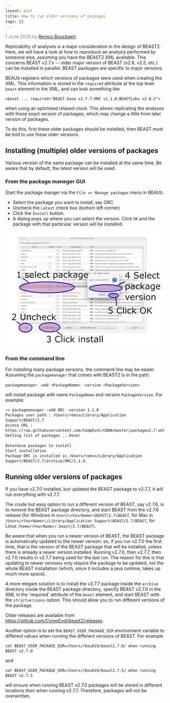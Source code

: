 ```yaml
---
layout: post
title: How to run older versions of packages
tags: []
---
```

<p style="color:gray">1 June 2025 by <a href="mailto:r.bouckaert@auckland.ac.nz">Remco Bouckaert</a></p>

Replicability of analyses is a major consideration in the design of BEAST2.
Here, we will have a look at how to reproduce an analysis performed by someone else, assuming you have the BEAST2 XML available.
This concerns BEAST v2.7.x -- older major version of BEAST (v2.6, v2.5, etc.) can be installed in parallel. 
BEAST packages are specific to major versions.


BEAUti registers which versions of packages were used when creating the XML.
This information is stored in the `required` attribute at the top level `beast` element in the XML, and can look something like

```
<beast ... required="BEAST.base v2.7.7:ORC v1.1.0:BEASTLabs v2.0.2">
```

when using an optimised relaxed clock.
This allows replicating the analyses with these exact version of packages, which may change a little from later version of packages.

To do this, first these older packages should be installed, then BEAST must be told to use these older versions.

## Installing (multiple) older versions of packages

Various version of the same package can be installed at the same time.
Be aware that by default, the latest version will be used.

### From the package maneger GUI

Start the package manger via the `File => Manage packages` menu in BEAUti.
* Select the package you want to install, say ORC.
* Uncheck the `Latest` check box (bottom left corner)
* Click the `Install` button. 
* A dialog pops up where you can select the version. Click `OK` and the package with that particular version will be installed.


![installing packages](/images/usingOldPackages.png)

### From the command line

For installing many package versions, the command line may be easier. Assuming the `packagemanager` that comes with BEAST2 is in the path:

`packagemanager -add <PackageName> -version <PackageVersion>`

will install package with name `PackageName` and version `PackageVersion`.
For example:

```
~> packagemanager -add ORC -version 1.1.0
Packages user path : /Users/remco/Library/Application Support/BEAST/2.7
Access URL : https://raw.githubusercontent.com/CompEvol/CBAN/master/packages2.7.xml
Getting list of packages ...Done!

Determine packages to install
Start installation
Package ORC is installed in /Users/remco/Library/Application Support/BEAST/2.7/archive/ORC/1.1.0.
```

## Running older versions of packages

If you have v2.7.0 installed, but updated the BEAST package to v2.7.7, it will run everything with v2.7.7.

The crude but easy option to run a different version of BEAST, say v2.7.6, is to remove the BEAST package directory, and start BEAST from the v2.7.6 release (for Windows in `Users\<YourName>\BEAST\2.7\BEAST`, for Mac in `/Users/<YourName>\/Library/Application Support/BEAST/2.7/BEAST`, for Linux `/home/<YourName>/.beast/2.7/BEAST`).

Be aware that when you run a newer version of BEAST, the BEAST package is automatically updated to the newer version: so, if you run v2.7.0 the first time, that is the version of the BEAST package that will be installed, unless there is already a newer version installed. Running v2.7.0, then v2.7.7, then v2.7.0 results in v2.7.7 being used for the last run. The reason for this is that updating to newer versions only require the package to be updated, not the whole BEAST installation (which, since it includes a java runtime, takes up much more space).

A more elegant solution is to install the v2.7.7 package inside the `archive` directory inside the BEAST package directory, specify BEAST v2.7.6 in the XML in the 'required' attribute of the `beast` element, and start BEAST with the `strictversions` option. This should allow you to run different versions of the package.

Older releases are available from https://github.com/CompEvol/beast2/releases.

Another option is to set the `BEAST_USER_PACKAGE_DIR` environment variable to different values when running the different versions of BEAST.
For example 

```
set BEAST_USER_PACKAGE_DIR=/Users/rbou019/beast2.7.0/ when running BEAST v2.7.0
```

and 

```
set BEAST_USER_PACKAGE_DIR=/Users/rbou019/beast2.7.5/ when running BEAST v2.7.5 
```

will ensure when running BEAST v2.7.0 packages will be stored in different locations then when running v2.7.7. 
Therefore, packages will not be overwritten.

